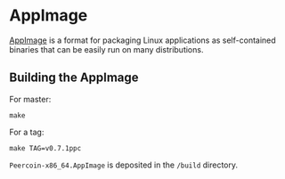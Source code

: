 # AppImage

[AppImage](https://appimage.org/) is a format for packaging Linux applications as self-contained binaries that can be easily run on many distributions.

## Building the AppImage

For master:
```
make
```

For a tag:
```
make TAG=v0.7.1ppc
```

`Peercoin-x86_64.AppImage` is deposited in the `/build` directory.
